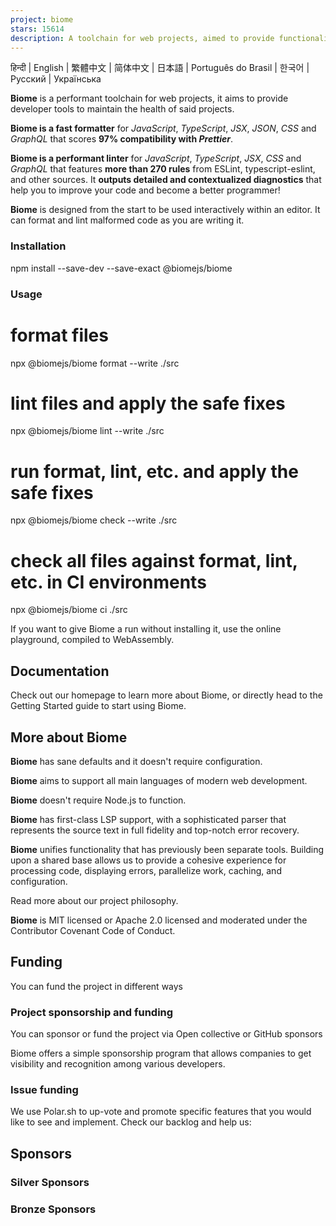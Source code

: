 ```yaml
---
project: biome
stars: 15614
description: A toolchain for web projects, aimed to provide functionalities to maintain them. Biome offers formatter and linter, usable via CLI and LSP.
---
```


  
  

हिन्दी | English | 繁體中文 | 简体中文 | 日本語 | Português do Brasil | 한국어 | Русский | Українська

  

**Biome** is a performant toolchain for web projects, it aims to provide developer tools to maintain the health of said projects.

**Biome is a fast formatter** for _JavaScript_, _TypeScript_, _JSX_, _JSON_, _CSS_ and _GraphQL_ that scores **97% compatibility with _Prettier_**.

**Biome is a performant linter** for _JavaScript_, _TypeScript_, _JSX_, _CSS_ and _GraphQL_ that features **more than 270 rules** from ESLint, typescript-eslint, and other sources. It **outputs detailed and contextualized diagnostics** that help you to improve your code and become a better programmer!

**Biome** is designed from the start to be used interactively within an editor. It can format and lint malformed code as you are writing it.

### Installation

npm install --save-dev --save-exact @biomejs/biome

### Usage

# format files
npx @biomejs/biome format --write ./src

# lint files and apply the safe fixes
npx @biomejs/biome lint --write ./src

# run format, lint, etc. and apply the safe fixes
npx @biomejs/biome check --write ./src

# check all files against format, lint, etc. in CI environments
npx @biomejs/biome ci ./src

If you want to give Biome a run without installing it, use the online playground, compiled to WebAssembly.

Documentation
-------------

Check out our homepage to learn more about Biome, or directly head to the Getting Started guide to start using Biome.

More about Biome
----------------

**Biome** has sane defaults and it doesn't require configuration.

**Biome** aims to support all main languages of modern web development.

**Biome** doesn't require Node.js to function.

**Biome** has first-class LSP support, with a sophisticated parser that represents the source text in full fidelity and top-notch error recovery.

**Biome** unifies functionality that has previously been separate tools. Building upon a shared base allows us to provide a cohesive experience for processing code, displaying errors, parallelize work, caching, and configuration.

Read more about our project philosophy.

**Biome** is MIT licensed or Apache 2.0 licensed and moderated under the Contributor Covenant Code of Conduct.

Funding
-------

You can fund the project in different ways

### Project sponsorship and funding

You can sponsor or fund the project via Open collective or GitHub sponsors

Biome offers a simple sponsorship program that allows companies to get visibility and recognition among various developers.

### Issue funding

We use Polar.sh to up-vote and promote specific features that you would like to see and implement. Check our backlog and help us:

Sponsors
--------

### Silver Sponsors

### Bronze Sponsors
